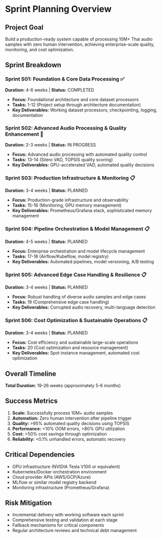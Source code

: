 # Sprint Planning Overview

## Project Goal
Build a production-ready system capable of processing 10M+ Thai audio samples with zero human intervention, achieving enterprise-scale quality, monitoring, and cost optimization.

## Sprint Breakdown

### Sprint S01: Foundation & Core Data Processing ✅
**Duration:** 4-6 weeks | **Status:** COMPLETED
- **Focus:** Foundational architecture and core dataset processors
- **Tasks:** 1-12 (Project setup through architecture documentation)
- **Key Deliverables:** Working dataset processors, checkpointing, logging, documentation

### Sprint S02: Advanced Audio Processing & Quality Enhancement 🔄
**Duration:** 2-3 weeks | **Status:** IN PROGRESS  
- **Focus:** Advanced audio processing with automated quality control
- **Tasks:** 13-14 (Silero VAD, TOPSIS quality scoring)
- **Key Deliverables:** GPU-accelerated VAD, automated quality decisions

### Sprint S03: Production Infrastructure & Monitoring 📋
**Duration:** 3-4 weeks | **Status:** PLANNED
- **Focus:** Production-grade infrastructure and observability
- **Tasks:** 15-16 (Monitoring, GPU memory management)
- **Key Deliverables:** Prometheus/Grafana stack, sophisticated memory management

### Sprint S04: Pipeline Orchestration & Model Management 📋
**Duration:** 4-5 weeks | **Status:** PLANNED
- **Focus:** Enterprise orchestration and model lifecycle management
- **Tasks:** 17-18 (Airflow/Kubeflow, model registry)
- **Key Deliverables:** Automated pipelines, model versioning, A/B testing

### Sprint S05: Advanced Edge Case Handling & Resilience 📋
**Duration:** 3-4 weeks | **Status:** PLANNED
- **Focus:** Robust handling of diverse audio samples and edge cases
- **Tasks:** 19 (Comprehensive edge case handling)
- **Key Deliverables:** Corrupted audio recovery, multi-language detection

### Sprint S06: Cost Optimization & Sustainable Operations 📋
**Duration:** 3-4 weeks | **Status:** PLANNED
- **Focus:** Cost efficiency and sustainable large-scale operations
- **Tasks:** 20 (Cost optimization and resource management)
- **Key Deliverables:** Spot instance management, automated cost optimization

## Overall Timeline
**Total Duration:** 19-26 weeks (approximately 5-6 months)

## Success Metrics
1. **Scale:** Successfully process 10M+ audio samples
2. **Automation:** Zero human intervention after pipeline trigger
3. **Quality:** >95% automated quality decisions using TOPSIS
4. **Performance:** <10% OOM errors, >80% GPU utilization
5. **Cost:** >50% cost savings through optimization
6. **Reliability:** <0.1% unhandled errors, automatic recovery

## Critical Dependencies
- GPU infrastructure (NVIDIA Tesla V100 or equivalent)
- Kubernetes/Docker orchestration environment  
- Cloud provider APIs (AWS/GCP/Azure)
- MLflow or similar model registry backend
- Monitoring infrastructure (Prometheus/Grafana)

## Risk Mitigation
- Incremental delivery with working software each sprint
- Comprehensive testing and validation at each stage
- Fallback mechanisms for critical components
- Regular architecture reviews and technical debt management